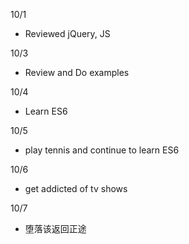 10/1
- Reviewed jQuery, JS

10/3
- Review and Do examples

10/4
- Learn ES6

10/5
- play tennis and continue to learn ES6

10/6
- get addicted of tv shows

10/7
- 堕落该返回正途
